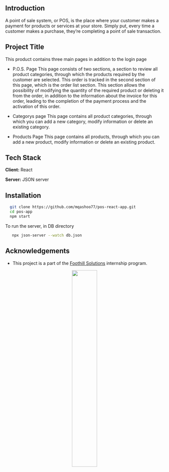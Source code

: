 
## Introduction
A point of sale system, or POS, is the place where your customer makes a payment for products or services at your store. Simply put, every time a customer makes a purchase, they’re completing a point of sale transaction.
## Project Title

This product contains three main pages in addition to the login page

- P.O.S. Page
This page consists of two sections, a section to review all product categories, through which the products required by the customer are selected. This order is tracked in the second section of this page, which is the order list section. This section allows the possibility of modifying the quantity of the required product or deleting it from the order, in addition to the information about the invoice for this order, leading to the completion of the payment process and the activation of this order.

- Categorys page
This page contains all product categories, through which you can add a new category, modify information or delete an existing category.

- Products Page
This page contains all products, through which you can add a new product, modify information or delete an existing product.

## Tech Stack

**Client:** React

**Server:** JSON server


## Installation

```bash
  git clone https://github.com/mqashoo77/pos-react-app.git
  cd pos-app
  npm start
```

To run the server, in DB directory 
```bash
   npx json-server --watch db.json
```
    
## Acknowledgements
- This project is a part of the [Foothill Solutions](https://www.foothillsolutions.com/) internship program.
<p align="center">
    <img src="https://user-images.githubusercontent.com/62269745/174906065-7bb63e14-879a-4740-849c-0821697aeec2.png#gh-light-mode-only" width="40%">
</p>
